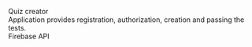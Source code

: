 Quiz creator  
Application provides registration, authorization, creation and passing the tests.  
Firebase API  
